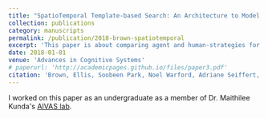 ```yaml
---
title: "SpatioTemporal Template-based Search: An Architecture to Model Human Search for Spatiotemporal Targets"
collection: publications
category: manuscripts
permalink: /publication/2018-brown-spatiotemporal
excerpt: 'This paper is about comparing agent and human-strategies for performing visual tracking tasks.'
date: 2018-01-01
venue: 'Advances in Cognitive Systems'
# paperurl: 'http://academicpages.github.io/files/paper3.pdf'
citation: 'Brown, Ellis, Soobeen Park, Noel Warford, Adriane Seiffert, Kazuhiko Kawamura, Joseph Lappin, Maithilee Kunda. 2018. “SpatioTemporal Template-Based Search: An Architecture to Model Human Search for Spatiotemporal Targets.” Advances in Cognitive Systems 6: 18.'
---
```


<!-- The contents above will be part of a list of publications, if the user clicks the link for the publication than the contents of section will be rendered as a full page, allowing you to provide more information about the paper for the reader. When publications are displayed as a single page, the contents of the above "citation" field will automatically be included below this section in a smaller font. -->

I worked on this paper as an undergraduate as a member of Dr. Maithilee Kunda's [AIVAS lab](https://my.vanderbilt.edu/aivaslab/).
